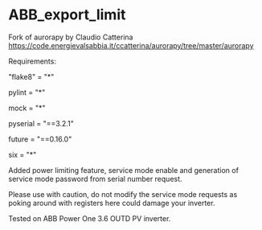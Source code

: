 # ABB_export_limit
Fork of aurorapy by Claudio Catterina https://code.energievalsabbia.it/ccatterina/aurorapy/tree/master/aurorapy

Requirements:

"flake8" = "*"

pylint = "*"

mock = "*"

pyserial = "==3.2.1"

future = "==0.16.0"

six = "*"

Added power limiting feature, service mode enable and generation of service mode password from serial number request.

Please use with caution, do not modify the service mode requests as poking around with registers here could damage your inverter.

Tested on ABB Power One 3.6 OUTD PV inverter.
